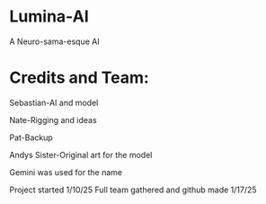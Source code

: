 # Lumina-AI

 A Neuro-sama-esque AI 

# Credits and Team:

Sebastian-AI and model 

Nate-Rigging and ideas

Pat-Backup

Andys Sister-Original art for the model

Gemini was used for the name


Project started 1/10/25
Full team gathered and github made 1/17/25 
